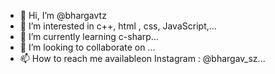 - 👋 Hi, I’m @bhargavtz
- 👀 I’m interested in c++, html , css, JavaScript,...
- 🌱 I’m currently learning c-sharp...
- 💞️ I’m looking to collaborate on ...
- 📫 How to reach me availableon Instagram : @bhargav_sz...

<!---
bhargavtz/bhargavtz is a ✨ special ✨ repository because its `README.md` (this file) appears on your GitHub profile.
You can click the Preview link to take a look at your changes.
--->

